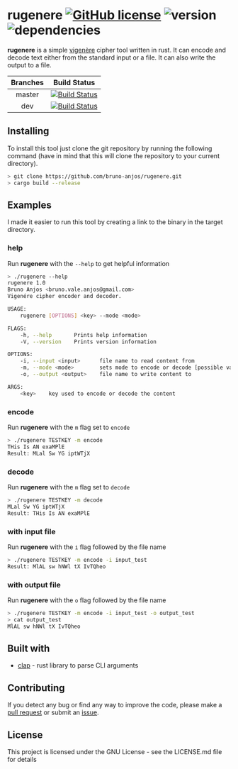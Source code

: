 # rugenere [![GitHub license](https://img.shields.io/badge/license-GNU-blue.svg)](https://github.com/bruno-anjos/rugenere/blob/master/LICENSE) ![version](https://img.shields.io/badge/version-1.1.0-yellow) ![dependencies](https://img.shields.io/badge/clap-2.33-orange)

**rugenere** is a simple [vigenère](https://en.wikipedia.org/wiki/Vigen%C3%A8re_cipher) cipher tool written in rust. It can encode and decode text either from the standard input or a file. It can also write the output to a file.

| **Branches** | **Build Status** |
|:--------:|:------------:|
|  master  |[![Build Status](https://travis-ci.org/bruno-anjos/rugenere.svg?branch=master)](https://travis-ci.org/bruno-anjos/rugenere)|
| dev      |[![Build Status](https://travis-ci.org/bruno-anjos/rugenere.svg?branch=dev)](https://travis-ci.org/bruno-anjos/rugenere)|

## Installing

To install this tool just clone the git repository by running the following command (have in mind that this will clone the repository to your current directory).

```bash
> git clone https://github.com/bruno-anjos/rugenere.git
> cargo build --release
```

## Examples

I made it easier to run this tool by creating a link to the binary in the target directory.

### help

Run **rugenere** with the `--help` to get helpful information

```bash
> ./rugenere --help
rugenere 1.0
Bruno Anjos <bruno.vale.anjos@gmail.com>
Vigenére cipher encoder and decoder.

USAGE:
    rugenere [OPTIONS] <key> --mode <mode>

FLAGS:
    -h, --help       Prints help information
    -V, --version    Prints version information

OPTIONS:
    -i, --input <input>      file name to read content from
    -m, --mode <mode>        sets mode to encode or decode [possible values: encode, decode]
    -o, --output <output>    file name to write content to

ARGS:
    <key>    key used to encode or decode the content
```

### encode

Run **rugenere** with the `m` flag set to `encode`

```bash
> ./rugenere TESTKEY -m encode
THis Is AN exaMPlE
Result: MLal Sw YG iptWTjX
```

### decode

Run **rugenere** with the `m` flag set to `decode`

```bash
> ./rugenere TESTKEY -m decode
MLal Sw YG iptWTjX
Result: THis Is AN exaMPlE
```

### with input file

Run **rugenere** with the `i` flag followed by the file name

```bash
> ./rugenere TESTKEY -m encode -i input_test
Result: MlAL sw hNWl tX IvTQheo
```

### with output file

Run **rugenere** with the `o` flag followed by the file name

```bash
> ./rugenere TESTKEY -m encode -i input_test -o output_test
> cat output_test
MlAL sw hNWl tX IvTQheo
```

## Built with

- [clap](https://clap.rs/) - rust library to parse CLI arguments

## Contributing

If you detect any bug or find any way to improve the code, please make a [pull request](https://github.com/bruno-anjos/rugenere/pulls) or submit an [issue](https://github.com/bruno-anjos/rugenere/issues).

## License

This project is licensed under the GNU License - see the LICENSE.md file for details
